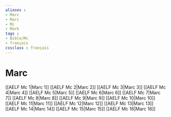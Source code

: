 ```yaml
---
aliases : 
- Marc
- Marc
- Mc
- Mark
tags : 
- Bible/Mc
- français
cssclass : français
---
```


# Marc

[[AELF Mc 1|Marc 1]]
[[AELF Mc 2|Marc 2]]
[[AELF Mc 3|Marc 3]]
[[AELF Mc 4|Marc 4]]
[[AELF Mc 5|Marc 5]]
[[AELF Mc 6|Marc 6]]
[[AELF Mc 7|Marc 7]]
[[AELF Mc 8|Marc 8]]
[[AELF Mc 9|Marc 9]]
[[AELF Mc 10|Marc 10]]
[[AELF Mc 11|Marc 11]]
[[AELF Mc 12|Marc 12]]
[[AELF Mc 13|Marc 13]]
[[AELF Mc 14|Marc 14]]
[[AELF Mc 15|Marc 15]]
[[AELF Mc 16|Marc 16]]
